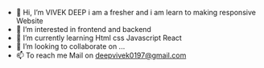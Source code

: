 - 👋 Hi, I’m VIVEK DEEP i am a fresher and i am learn to making responsive Website
- 👀 I’m interested in frontend and backend 
- 🌱 I’m currently learning Html css Javascript React
- 💞️ I’m looking to collaborate on ...
- 📫 To reach me Mail on deepvivek0197@gmail.com

<!---
vivekdeep0198/vivekdeep0198 is a ✨ special ✨ repository because its `README.md` (this file) appears on your GitHub profile.
You can click the Preview link to take a look at your changes.
--->
